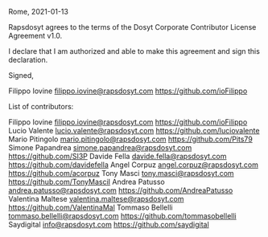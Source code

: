 Rome, 2021-01-13

Rapsdosyt agrees to the terms of the Dosyt Corporate Contributor License
Agreement v1.0.

I declare that I am authorized and able to make this agreement and sign this
declaration.

Signed,

Filippo Iovine filippo.iovine@rapsdosyt.com https://github.com/ioFilippo

List of contributors:

Filippo Iovine filippo.iovine@rapsdosyt.com https://github.com/ioFilippo
Lucio Valente lucio.valente@rapsdosyt.com https://github.com/luciovalente
Mario Pitingolo mario.pitingolo@rapsdosyt.com https://github.com/Pits79
Simone Papandrea simone.papandrea@rapsdosyt.com https://github.com/SI3P
Davide Fella davide.fella@rapsdosyt.com https://github.com/davidefella
Angel Corpuz angel.corpuz@rapsdosyt.com https://github.com/acorpuz
Tony Masci tony.masci@rapsdosyt.com https://github.com/TonyMasciI
Andrea Patusso andrea.patusso@rapsdosyt.com https://github.com/AndreaPatusso
Valentina Maltese valentina.maltese@rapsdosyt.com https://github.com/ValentinaMal
Tommaso Bellelli tommaso.bellelli@rapsdosyt.com https://github.com/tommasobellelli
Saydigital info@rapsdosyt.com https://github.com/saydigital
